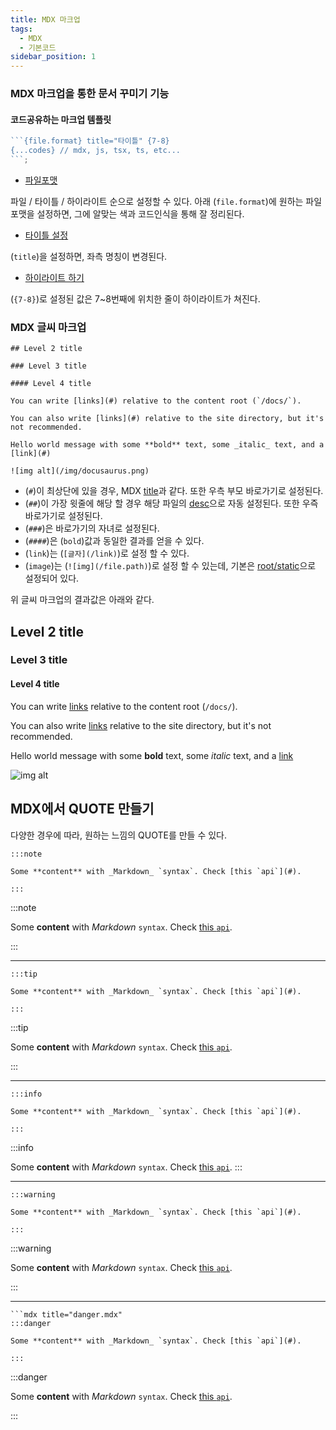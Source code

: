 ```yaml
---
title: MDX 마크업
tags:
  - MDX
  - 기본코드
sidebar_position: 1
---
```


### MDX 마크업을 통한 문서 꾸미기 기능

#### 코드공유하는 마크업 템플릿

````js title="code-shares" {7-8}
```{file.format} title="타이틀" {7-8}
{...codes} // mdx, js, tsx, ts, etc...
```;
````

- [파일포맷](#)

파일 / 타이틀 / 하이라이트 순으로 설정할 수 있다. 아래 (`file.format`)에 원하는 파일 포맷을 설정하면, 그에 알맞는 색과 코드인식을 통해 잘 정리된다.

- [타이틀 설정](#)

(`title`)을 설정하면, 좌측 명칭이 변경된다.

- [하이라이트 하기](#)

(`{7-8}`)로 설정된 값은 7~8번째에 위치한 줄이 하이라이트가 쳐진다.

### MDX 글씨 마크업

```
## Level 2 title

### Level 3 title

#### Level 4 title

You can write [links](#) relative to the content root (`/docs/`).

You can also write [links](#) relative to the site directory, but it's not recommended.

Hello world message with some **bold** text, some _italic_ text, and a [link](#)

![img alt](/img/docusaurus.png)

```

- (`#`)이 최상단에 있을 경우, MDX [title](#)과 같다. 또한 우측 부모 바로가기로 설정된다.
- (`##`)이 가장 윗줄에 해당 할 경우 해당 파일의 [desc](#)으로 자동 설정된다. 또한 우즉 바로가기로 설정된다.
- (`###`)은 바로가기의 자녀로 설정된다.
- (`####`)은 (`bold`)값과 동일한 결과를 얻을 수 있다.
- (`link`)는 (`[글자](/link)`)로 설정 할 수 있다.
- (`image`)는 (`![img](/file.path)`)로 설정 할 수 있는데, 기본은 [root/static](#)으로 설정되어 있다.

위 글씨 마크업의 결과값은 아래와 같다.

## Level 2 title

### Level 3 title

#### Level 4 title

You can write [links](#) relative to the content root (`/docs/`).

You can also write [links](#) relative to the site directory, but it's not recommended.

Hello world message with some **bold** text, some _italic_ text, and a [link](#)

![img alt](/img/docusaurus.png)

## MDX에서 QUOTE 만들기
다양한 경우에 따라, 원하는 느낌의 QUOTE를 만들 수 있다.

```mdx title="note.mdx"
:::note

Some **content** with _Markdown_ `syntax`. Check [this `api`](#).

:::
```

:::note

Some **content** with _Markdown_ `syntax`. Check [this `api`](#).

:::

---

```mdx title="tip.mdx"
:::tip

Some **content** with _Markdown_ `syntax`. Check [this `api`](#).

:::
```

:::tip

Some **content** with _Markdown_ `syntax`. Check [this `api`](#).

:::

---

```mdx title="info.mdx"
:::info

Some **content** with _Markdown_ `syntax`. Check [this `api`](#).

:::
```

:::info

Some **content** with _Markdown_ `syntax`. Check [this `api`](#).
:::

---

```mdx title="warning.mdx"
:::warning

Some **content** with _Markdown_ `syntax`. Check [this `api`](#).

:::
```

:::warning

Some **content** with _Markdown_ `syntax`. Check [this `api`](#).

:::

---

````
```mdx title="danger.mdx"
:::danger

Some **content** with _Markdown_ `syntax`. Check [this `api`](#).

:::
````

:::danger

Some **content** with _Markdown_ `syntax`. Check [this `api`](#).

:::




